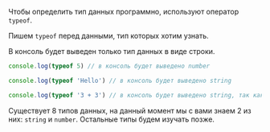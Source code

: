 Чтобы определить тип данных программно, используют оператор `typeof`.

Пишем `typeof` перед данными, тип которых хотим узнать.

В консоль будет выведен только тип данных в виде строки.

```javascript
console.log(typeof 5) // в консоль будет выведено number

console.log(typeof 'Hello') // в консоль будет выведено string

console.log(typeof '3 + 3') // в консоль будет выведено string, так как математическое выражение взято в кавычки и это строка
```

Существует 8 типов данных, на данный момент мы с вами знаем 2 из них: `string` и `number`. Остальные типы будем изучать позже.
